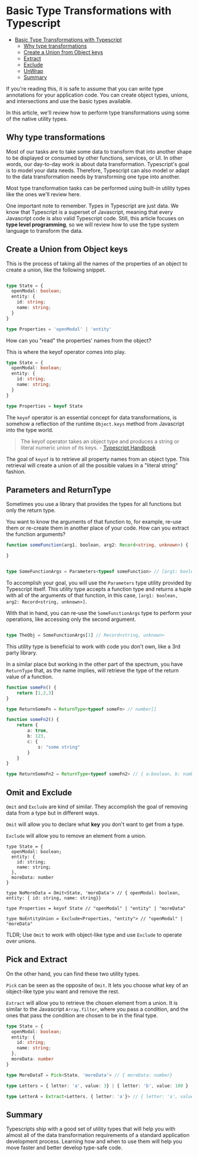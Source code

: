 # Basic Type Transformations with Typescript

<!--toc:start-->
- [Basic Type Transformations with Typescript](#basic-type-transformations-with-typescript)
  - [Why type transformations](#why-type-transformations)
  - [Create a Union from Object keys](#create-an-union-from-an-object-keys)
  - [Extract](#extract)
  - [Exclude](#exclude)
  - [UnWrap](#unwrap)
  - [Summary](#summary)
<!--toc:end-->

If you're reading this, it is safe to assume that you can write type annotations for your application code. You can create object types, unions, and intersections and use the basic types available.

In this article, we'll review how to perform type transformations using some of the native utility types. 

## Why type transformations 

Most of our tasks are to take some data to transform that into another shape to be displayed or consumed by other functions, services, or UI. In other words, our day-to-day work is about data transformation. Typescript's goal is to model your data needs. Therefore, Typescript can also model or adapt to the data transformation needs by transforming one type into another.

Most type transformation tasks can be performed using built-in utility types like the ones we'll review here.

One important note to remember. Types in Typescript are just data. 
We know that Typescript is a superset of Javascript, meaning that every Javascript code is also valid Typescript code. Still, this article focuses on **type level programming**, so we will review how to use the type system language to transform the data.


## Create a Union from Object keys 


This is the process of taking all the names of the properties of an object to create a union, like the following snippet.

```ts 

type State = {
  openModal: boolean;
  entity: {
    id: string;
    name: string;
  }
}

type Properties = 'openModal' | 'entity' 

```

How can you "read" the properties' names from the object?

This is where the keyof operator comes into play.

```ts 
type State = {
  openModal: boolean;
  entity: {
    id: string;
    name: string;
  }
}

type Properties = keyof State

```

The `keyof` operator is an essential concept for data transformations, is somehow a reflection of the runtime `Object.keys` method from Javascript into the type world.

> The keyof operator takes an object type and produces a string or literal numeric union of its keys. - [Typescript Handbook](https://www.typescriptlang.org/docs/handbook/2/keyof-types.html)

The goal of `keyof` is to retrieve all property names from an object type. This retrieval will create a union of all the possible values in a "literal string" fashion.

## Parameters and ReturnType 

Sometimes you use a library that provides the types for all functions but only the return type.

You want to know the arguments of that function to, for example, re-use them or re-create them in another place of your code. How can you extract the function arguments?

```ts 
function someFunction(arg1, boolean, arg2: Record<string, unknown>) {

}


type SomeFunctionArgs = Parameters<typeof someFunction> // [arg1: boolean, arg2: Record<string, unknown>]

```
To accomplish your goal, you will use the `Parameters` type utility provided by Typescript itself. This utility type accepts a function type and returns a tuple with all of the arguments of that function, in this case, `[arg1: boolean, arg2: Record<string, unknown>]`.

With that in hand, you can re-use the `SomeFunctionArgs` type to perform your operations, like accessing only the second argument. 

```ts 

type TheObj = SomeFunctionArgs[1] // Record<string, unknown>

```

This utility type is beneficial to work with code you don't own, like a 3rd party library.

In a similar place but working in the other part of the spectrum, you have `ReturnType` that, as the name implies, will retrieve the type of the return value of a function. 

```ts 
function someFn() {
    return [1,2,3]
}

type ReturnSomeFn = ReturnType<typeof someFn> // number[]

function someFn2() {
    return {
        a: true,
        b: 123,
        c: {
            s: "some string"
        }
    }
}

type ReturnSomeFn2 = ReturnType<typeof someFn2> // { a:boolean, b: number, c: { s: string }}
```


## Omit and Exclude 

`Omit` and `Exclude` are kind of similar. They accomplish the goal of removing data from a type but in different ways.

`Omit` will allow you to declare what **key** you don't want to get from a type.

`Exclude` will allow you to remove an element from a union.


```
type State = {
  openModal: boolean;
  entity: {
    id: string;
    name: string;
  },
  moreData: number
}

type NoMoreData = Omit<State, 'moreData'> // { openModal: boolean, entity: { id: string, name: string}}

type Properties = keyof State // "openModal" | "entity" | "moreData"

type NoEntityUnion = Exclude<Properties, "entity"> // "openModal" | "moreData"

```


TLDR; Use `Omit` to work with object-like type and use `Exclude` to operate over unions.

## Pick and Extract

On the other hand, you can find these two utility types.

`Pick` can be seen as the opposite of `Omit`. It lets you choose what key of an object-like type you want and remove the rest.

`Extract` will allow you to retrieve the chosen element from a union. It is similar to the Javascript `Array.filter`, where you pass a condition, and the ones that pass the condition are chosen to be in the final type.


```ts 
type State = {
  openModal: boolean;
  entity: {
    id: string;
    name: string;
  },
  moreData: number
}

type MoreDataT = Pick<State, 'moreData'> // { moreData: number}

type Letters = { letter: 'a', value: 3} | { letter: 'b', value: 100 }

type LetterA = Extract<Letters, { letter: 'a'}> // { letter: 'a', value: 3}

```



## Summary

Typescripts ship with a good set of utility types that will help you with almost all of the data transformation requirements of a standard application development process. Learning how and when to use them will help you move faster and better develop type-safe code.

